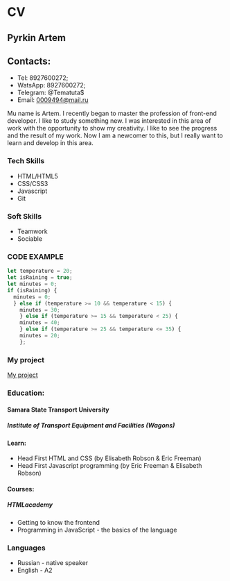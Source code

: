 # CV
## Pyrkin Artem
## Contacts:

* Tel: 8927600272;
* WatsApp: 8927600272;
* Telegram: @Tematuta$
* Email: 0009494@mail.ru

Mu name is Artem. I recently began to master the profession of front-end developer. I like to study something new. I was interested in this area of ​ ​ work with the opportunity to show my creativity. I like to see the progress and the result of my work. Now I am a newcomer to this, but I really want to learn and develop in this area.

### Tech Skills

* HTML/HTML5
* CSS/CSS3
* Javascript
* Git

### Soft Skills

* Teamwork
* Sociable

### CODE EXAMPLE

``` javascript
let temperature = 20;
let isRaining = true;
let minutes = 0;
if (isRaining) {
  minutes = 0;
  } else if (temperature >= 10 && temperature < 15) {
    minutes = 30;
    } else if (temperature >= 15 && temperature < 25) {
    minutes = 40;
    } else if (temperature >= 25 && temperature <= 35) {
    minutes = 20;
    };
```   
### My project

[My project](https://github.com/TemaTut/battleship.git)

### Education:
#### Samara State Transport University
##### Institute of Transport Equipment and Facilities (Wagons)
#### Learn:

* Head First HTML and CSS (by Elisabeth Robson & Eric Freeman)
* Head First Javascript programming (by Eric Freeman & Elisabeth Robson)
#### Сourses:
##### HTMLacademy 

* Getting to know the frontend
* Programming in JavaScript - the basics of the language

### Languages

* Russian - native speaker
* English - A2